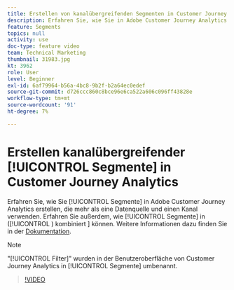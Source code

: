 ```yaml
---
title: Erstellen von kanalübergreifenden Segmenten in Customer Journey Analytics
description: Erfahren Sie, wie Sie in Adobe Customer Journey Analytics Segmente erstellen, die mehr als eine Datenquelle und einen Kanal verwenden. Erfahren Sie außerdem, wie Segmente in Visualisierungen kombiniert werden können.
feature: Segments
topics: null
activity: use
doc-type: feature video
team: Technical Marketing
thumbnail: 31983.jpg
kt: 3962
role: User
level: Beginner
exl-id: 6af79964-b56a-4bc8-9b2f-b2a64ec0edef
source-git-commit: d726ccc860c8bce96e6ca522a606c096ff43828e
workflow-type: tm+mt
source-wordcount: '91'
ht-degree: 7%

---
```


# Erstellen kanalübergreifender [!UICONTROL Segmente] in Customer Journey Analytics

Erfahren Sie, wie Sie [!UICONTROL Segmente] in Adobe Customer Journey Analytics erstellen, die mehr als eine Datenquelle und einen Kanal verwenden. Erfahren Sie außerdem, wie [!UICONTROL Segmente] in ([!UICONTROL ) kombiniert ] können. Weitere Informationen dazu finden Sie in der [Dokumentation](https://experienceleague.adobe.com/en/docs/analytics-platform/using/cja-components/cja-segments/filters-overview).

>[!NOTE]
>
> &quot;[!UICONTROL Filter]&quot; wurden in der Benutzeroberfläche von Customer Journey Analytics in [!UICONTROL Segmente] umbenannt.

>[!VIDEO](https://video.tv.adobe.com/v/31983/?quality=12&learn=on)
